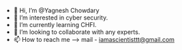 - 👋 Hi, I’m @Yagnesh Chowdary
- 👀 I’m interested in cyber security.
- 🌱 I’m currently  learning CHFI.
- 💞️ I’m looking to collaborate with any experts.
- 📫 How to reach me --> mail - iamascientisttt@gmail.com

<!---
YagneshChowdary3/YagneshChowdary3 is a ✨ special ✨ repository because its `README.md` (this file) appears on your GitHub profile.
You can click the Preview link to take a look at your changes.
--->
